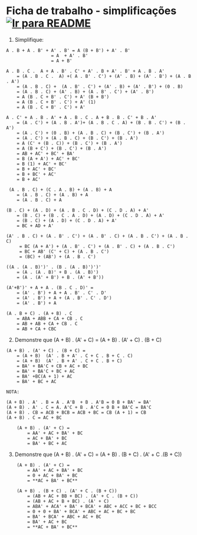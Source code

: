 # Ficha de trabalho - simplificações &nbsp; [![Ir para README](https://img.shields.io/badge/Indice-Verde?style=for-the-badge)](../../README.md#indice)

1. Simplifique: 
```
A . B + A . B' + A' . B' = A (B + B') + A' . B'
				 = A  + A' . B'
				 = A + B'
```

``` 
A . B . C .  A + A . B' . C' + A' . B + A' . B' + A . B . A'  
	= (A . B . C .  A) +( A . B' . C') + (A' . B) + (A' . B') + (A . B . A')
    = (A . B . C) +  (A . B' . C') + (A' . B) + (A' . B') + (0 . B)
    = (A . B . C) + (A' . B) + (A . B' . C') + (A' . B')
    = A (B . C + B' . C') + A' (B + B')
	= A (B . C + B' . C') + A' (1)
	= A (B . C + B' . C') + A' 
```

``` 
A . C' + A . B . A' + A . B . C . A + B . B . C' + B . A'
	= (A . C') + (A . B . A')+ (A . B . C . A) + (B . B . C') + (B . A')
	= (A . C') + (0 . B) + (A . B . C) + (B . C') + (B . A')
	= (A . C') + (A . B . C) + (B . C') + (B . A')
	= A (C' + (B . C)) + (B . C') + (B . A')
	= A (B + C') + (B . C') + (B . A')
	= AB + AC' + BC' + BA'
	= B (A + A') + AC' + BC'
	= B (1) + AC' + BC'
	= B + AC' + BC'
	= B + BC' + AC'
	= B + AC'
```

```  
 (A . B . C) + (C . A . B) + (A . B) + A
	= (A . B . C) + (A . B) + A
	= (A . B . C) + A
``` 	

``` 
(B . C) + (A . D) + (A . B . C . D) + (C . D . A) + A'
	= (B . C) + (B . C . A . D) + (A . D) + (C . D . A) + A'
	= (B . C) + (A . D) + (C . D . A) + A'
	= BC + AD + A'
```

``` 
(A' . B . C) + (A . B' . C') + (A . B' . C) + (A . B . C') + (A . B . C)
	 = BC (A + A') + (A . B' . C') + (A . B' . C) + (A . B . C')
	 = BC + AB' (C' + C) + (A . B . C')
	 = (BC) + (AB') + (A . B . C')
``` 

``` 
((A . (A . B)')' . (B . (A . B)')')'
	= (A . (A . B)' + B . (A . B)')
	= (A . (A' + B') + B . (A' + B'))
```

``` 
(A'+B')' + A + A . (B . C . D)' =
	= (A' . B') + A + A . B' . C' . D'
	= (A' . B') + A + (A . B' . C' . D')
	= (A' . B') + A 
```

``` 
(A . B + C) . (A + B) . C
	= ABA + ABB + CA + CB . C
	= AB + AB + CA + CB . C
	= AB + CA + CBC
``` 

2. Demonstre que  (A + B) . (A' + C) = (A + B) . (A' + C) . (B + C)
   
``` 
(A + B) . (A' + C) . (B + C) =
	= (A + B)  (A' . B + A' . C + C . B + C . C)
	= (A + B)  (A' . B + A' . C + C . B + C)
	= BA' + BA'C + CB + AC + BC
	= BA' + BA'C + BC + AC
	= BA' +BC(A + 1) + AC
	= BA' + BC + AC
``` 	
	NOTA:
```
(A + B) . A' . B = A . A'B  + B . A'B = 0 B + BA' = BA'
(A + B) . A' . C = A. A'C + B . A'C = 0 B + BA'C = BA'C
(A + B) . CB = ACB + BCB = ACB + BC = CB (A + 1) = CB
(A + B) . C = AC + BC
```
	
``` 
	(A + B) . (A' + C) =
		= AA' + AC + BA' + BC
		= AC + BA' + BC
		= BA' + BC + AC
``` 

	
3. Demonstre que (A + B) . (A' + C) = (A + B) . (B + C) . (A' + C .(B + C))

``` 
	(A + B) . (A' + C) =
		= AA' + AC + BA' + BC
		= 0 + AC + BA' + BC
		= **AC + BA' + BC**
		
	(A + B) . (B + C) . (A' + C . (B + C))
		= (AB + AC + BB + BC) . (A' + C . (B + C))
		= (AB + AC + B + BC) . (A' + C)
		= ABA' + ACA' + BA' + BCA' + ABC + ACC + BC + BCC 
		= 0 + 0 + BA' + BCA' + ABC + AC + BC + BC 
		= BA' + BCA' + ABC + AC + BC 
		= BA' + AC + BC
		= **AC + BA' + BC**
	
``` 

